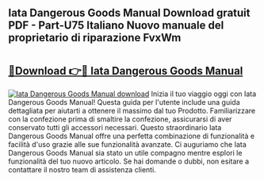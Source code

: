 ## Iata Dangerous Goods Manual Download gratuit PDF - Part-U75 Italiano Nuovo manuale del proprietario di riparazione FvxWm

# <h2><a href="http://dffrqni.blite.top/?on=Iata+Dangerous+Goods+Manual">🔗Download 👉🔴 Iata Dangerous Goods Manual</a></h2>

[![Iata Dangerous Goods Manual download](https://i.imgur.com/lujVjoI.png)](http://dffrqni.blite.top/?on=Iata+Dangerous+Goods+Manual)
Inizia il tuo viaggio oggi con Iata Dangerous Goods Manual! Questa guida per l'utente include una guida dettagliata per aiutarti a ottenere il massimo dal tuo Prodotto. Familiarizzare con la confezione prima di smaltire la confezione, assicurarsi di aver conservato tutti gli accessori necessari. Questo straordinario Iata Dangerous Goods Manual offre una perfetta combinazione di funzionalità e facilità d'uso grazie alle sue funzionalità avanzate. Ci auguriamo che Iata Dangerous Goods Manual sia stato un utile compagno mentre esplori le funzionalità del tuo nuovo articolo. Se hai domande o dubbi, non esitare a contattare il nostro team di assistenza clienti.
